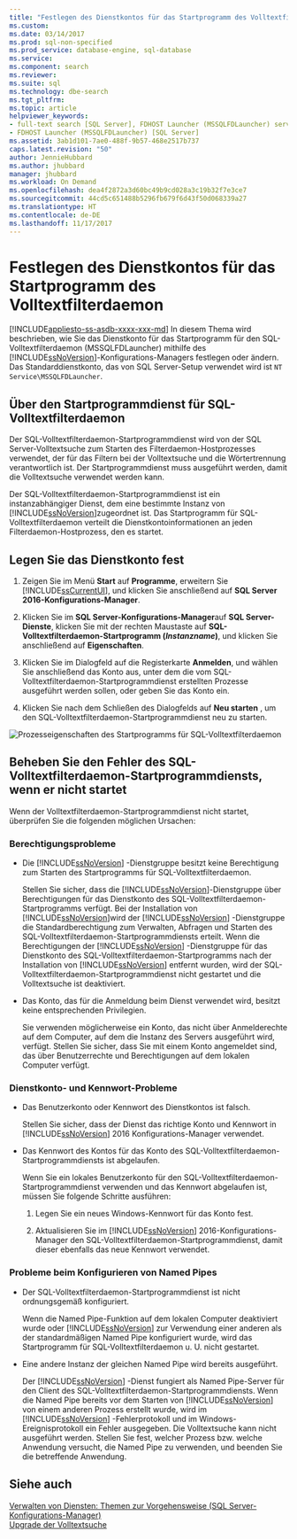 ```yaml
---
title: "Festlegen des Dienstkontos für das Startprogramm des Volltextfilterdaemon | Microsoft-Dokumentation"
ms.custom: 
ms.date: 03/14/2017
ms.prod: sql-non-specified
ms.prod_service: database-engine, sql-database
ms.service: 
ms.component: search
ms.reviewer: 
ms.suite: sql
ms.technology: dbe-search
ms.tgt_pltfrm: 
ms.topic: article
helpviewer_keywords:
- full-text search [SQL Server], FDHOST Launcher (MSSQLFDLauncher) service account
- FDHOST Launcher (MSSQLFDLauncher) [SQL Server]
ms.assetid: 3ab1d101-7ae0-488f-9b57-468e2517b737
caps.latest.revision: "50"
author: JennieHubbard
ms.author: jhubbard
manager: jhubbard
ms.workload: On Demand
ms.openlocfilehash: dea4f2872a3d60bc49b9cd028a3c19b32f7e3ce7
ms.sourcegitcommit: 44cd5c651488b5296fb679f6d43f50d068339a27
ms.translationtype: HT
ms.contentlocale: de-DE
ms.lasthandoff: 11/17/2017
---
```

# <a name="set-the-service-account-for-the-full-text-filter-daemon-launcher"></a>Festlegen des Dienstkontos für das Startprogramm des Volltextfilterdaemon
[!INCLUDE[appliesto-ss-asdb-xxxx-xxx-md](../../includes/appliesto-ss-asdb-xxxx-xxx-md.md)] In diesem Thema wird beschrieben, wie Sie das Dienstkonto für das Startprogramm für den SQL-Volltextfilterdaemon (MSSQLFDLauncher) mithilfe des [!INCLUDE[ssNoVersion](../../includes/ssnoversion-md.md)]-Konfigurations-Managers festlegen oder ändern. Das Standarddienstkonto, das von SQL Server-Setup verwendet wird ist `NT Service\MSSQLFDLauncher`.
  
  
## <a name="about-the-sql-full-text-filter-daemon-launcher-service"></a>Über den Startprogrammdienst für SQL-Volltextfilterdaemon
Der SQL-Volltextfilterdaemon-Startprogrammdienst wird von der SQL Server-Volltextsuche zum Starten des Filterdaemon-Hostprozesses verwendet, der für das Filtern bei der Volltextsuche und die Wörtertrennung verantwortlich ist. Der Startprogrammdienst muss ausgeführt werden, damit die Volltextsuche verwendet werden kann.  
  
Der SQL-Volltextfilterdaemon-Startprogrammdienst ist ein instanzabhängiger Dienst, dem eine bestimmte Instanz von [!INCLUDE[ssNoVersion](../../includes/ssnoversion-md.md)]zugeordnet ist. Das Startprogramm für SQL-Volltextfilterdaemon verteilt die Dienstkontoinformationen an jeden Filterdaemon-Hostprozess, den es startet.  

##  <a name="setting"></a>Legen Sie das Dienstkonto fest  
  
1.  Zeigen Sie im Menü **Start** auf **Programme**, erweitern Sie [!INCLUDE[ssCurrentUI](../../includes/sscurrentui-md.md)], und klicken Sie anschließend auf **SQL Server 2016-Konfigurations-Manager**.  
  
2.  Klicken Sie im **SQL Server-Konfigurations-Manager**auf **SQL Server-Dienste**, klicken Sie mit der rechten Maustaste auf **SQL-Volltextfilterdaemon-Startprogramm (***Instanzname***)**, und klicken Sie anschließend auf **Eigenschaften**.  
  
3.  Klicken Sie im Dialogfeld auf die Registerkarte **Anmelden**, und wählen Sie anschließend das Konto aus, unter dem die vom SQL-Volltextfilterdaemon-Startprogrammdienst erstellten Prozesse ausgeführt werden sollen, oder geben Sie das Konto ein.  
  
4.  Klicken Sie nach dem Schließen des Dialogfelds auf **Neu starten** , um den SQL-Volltextfilterdaemon-Startprogrammdienst neu zu starten.  
  
![Prozesseigenschaften des Startprogramms für SQL-Volltextfilterdaemon](../../relational-databases/search/media/sql-full-text-filter-daemon-launch-process-properties.png)
  
##  <a name="error"></a>Beheben Sie den Fehler des SQL-Volltextfilterdaemon-Startprogrammdiensts, wenn er nicht startet  
 Wenn der Volltextfilterdaemon-Startprogrammdienst nicht startet, überprüfen Sie die folgenden möglichen Ursachen:  
  
### <a name="permissions-issues"></a>Berechtigungsprobleme
-   Die [!INCLUDE[ssNoVersion](../../includes/ssnoversion-md.md)] -Dienstgruppe besitzt keine Berechtigung zum Starten des Startprogramms für SQL-Volltextfilterdaemon.  

     Stellen Sie sicher, dass die [!INCLUDE[ssNoVersion](../../includes/ssnoversion-md.md)]-Dienstgruppe über Berechtigungen für das Dienstkonto des SQL-Volltextfilterdaemon-Startprogramms verfügt. Bei der Installation von [!INCLUDE[ssNoVersion](../../includes/ssnoversion-md.md)]wird der [!INCLUDE[ssNoVersion](../../includes/ssnoversion-md.md)] -Dienstgruppe die Standardberechtigung zum Verwalten, Abfragen und Starten des SQL-Volltextfilterdaemon-Startprogrammdiensts erteilt. Wenn die Berechtigungen der [!INCLUDE[ssNoVersion](../../includes/ssnoversion-md.md)] -Dienstgruppe für das Dienstkonto des SQL-Volltextfilterdaemon-Startprogramms nach der Installation von [!INCLUDE[ssNoVersion](../../includes/ssnoversion-md.md)] entfernt wurden, wird der SQL-Volltextfilterdaemon-Startprogrammdienst nicht gestartet und die Volltextsuche ist deaktiviert.     

-   Das Konto, das für die Anmeldung beim Dienst verwendet wird, besitzt keine entsprechenden Privilegien.  
  
     Sie verwenden möglicherweise ein Konto, das nicht über Anmelderechte auf dem Computer, auf dem die Instanz des Servers ausgeführt wird, verfügt. Stellen Sie sicher, dass Sie mit einem Konto angemeldet sind, das über Benutzerrechte und Berechtigungen auf dem lokalen Computer verfügt.  

### <a name="service-account-and-password-issues"></a>Dienstkonto- und Kennwort-Probleme
-   Das Benutzerkonto oder Kennwort des Dienstkontos ist falsch.  
  
     Stellen Sie sicher, dass der Dienst das richtige Konto und Kennwort in [!INCLUDE[ssNoVersion](../../includes/ssnoversion-md.md)] 2016 Konfigurations-Manager verwendet.  
  
-   Das Kennwort des Kontos für das Konto des SQL-Volltextfilterdaemon-Startprogrammdiensts ist abgelaufen.  
  
     Wenn Sie ein lokales Benutzerkonto für den SQL-Volltextfilterdaemon-Startprogrammdienst verwenden und das Kennwort abgelaufen ist, müssen Sie folgende Schritte ausführen:  
  
    1.  Legen Sie ein neues Windows-Kennwort für das Konto fest.  
  
    2.  Aktualisieren Sie im [!INCLUDE[ssNoVersion](../../includes/ssnoversion-md.md)] 2016-Konfigurations-Manager den SQL-Volltextfilterdaemon-Startprogrammdienst, damit dieser ebenfalls das neue Kennwort verwendet.  
  
### <a name="named-pipes-configuration-issues"></a>Probleme beim Konfigurieren von Named Pipes
-   Der SQL-Volltextfilterdaemon-Startprogrammdienst ist nicht ordnungsgemäß konfiguriert.  
  
     Wenn die Named Pipe-Funktion auf dem lokalen Computer deaktiviert wurde oder [!INCLUDE[ssNoVersion](../../includes/ssnoversion-md.md)] zur Verwendung einer anderen als der standardmäßigen Named Pipe konfiguriert wurde, wird das Startprogramm für SQL-Volltextfilterdaemon u. U. nicht gestartet.  
  
-   Eine andere Instanz der gleichen Named Pipe wird bereits ausgeführt.  
  
     Der [!INCLUDE[ssNoVersion](../../includes/ssnoversion-md.md)] -Dienst fungiert als Named Pipe-Server für den Client des SQL-Volltextfilterdaemon-Startprogrammdiensts. Wenn die Named Pipe bereits vor dem Starten von [!INCLUDE[ssNoVersion](../../includes/ssnoversion-md.md)] von einem anderen Prozess erstellt wurde, wird im [!INCLUDE[ssNoVersion](../../includes/ssnoversion-md.md)] -Fehlerprotokoll und im Windows-Ereignisprotokoll ein Fehler ausgegeben. Die Volltextsuche kann nicht ausgeführt werden.  Stellen Sie fest, welcher Prozess bzw. welche Anwendung versucht, die Named Pipe zu verwenden, und beenden Sie die betreffende Anwendung.  
  
## <a name="see-also"></a>Siehe auch  
 [Verwalten von Diensten: Themen zur Vorgehensweise &#40;SQL Server-Konfigurations-Manager&#41;](http://msdn.microsoft.com/library/78dee169-df0c-4c95-9af7-bf033bc9fdc6)   
 [Upgrade der Volltextsuche](../../relational-databases/search/upgrade-full-text-search.md)  
  
  
